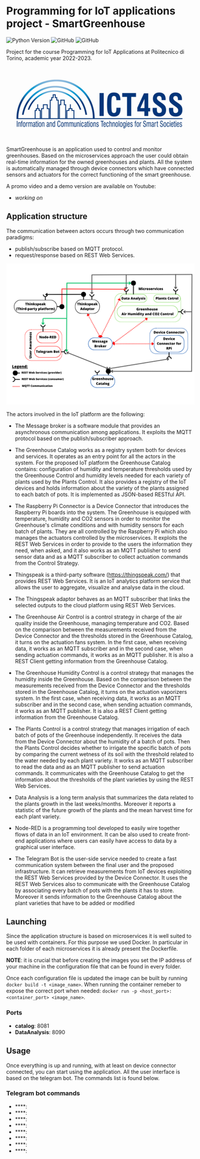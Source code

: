 # Programming for IoT applications project - SmartGreenhouse

![Python Version](https://img.shields.io/badge/python-3.11%20-informational?style=flat&logo=python&logoColor=white)
![GitHub](https://img.shields.io/github/contributors/Smart-greenhouse-for-IoT/SmartGreenhouse?style=flat&logo=github)
![GitHub](https://img.shields.io/github/license/Smart-greenhouse-for-IoT/SmartGreenhouse?style=flat)

Project for the course Programming for IoT Applications at Politecnico di Torino, academic year 2022-2023.

![ICT4SS_logo](/images/ict4ss_logo.jpg "Ict for Smart Societies")

SmartGreenhouse is an application used to control and monitor greenhouses. Based on the microservices approach the user could obtain real-time information for the owned greenhouses and plants. All the system is automatically managed through device connectors which have connected sensors and actuators for the correct functioning of the smart greenhouse.

A promo video and a demo version are available on Youtube: 
- *working on*


## Application structure

The communication between actors occurs through two communication paradigms:
- publish/subscribe based on MQTT protocol.
- request/response based on REST Web Services.

<img src="proposal/GreenHouse_diagram.png">

The actors involved in the IoT platform are the following:

- The Message broker is a software module that provides an asynchronous communication 
among applications. It exploits the MQTT protocol based on the publish/subscriber approach.

- The Greenhouse Catalog works as a registry system both for devices and services. It 
operates as an entry point for all the actors in the system. For the proposed IoT platform the 
Greenhouse Catalog contains: configuration of humidity and temperature thresholds used by 
the Greenhouse Control and humidity levels needed for each variety of plants used by the 
Plants Control. It also provides a registry of the IoT devices and holds information about the 
variety of the plants assigned to each batch of pots. It is implemented as JSON-based RESTful 
API.

- The Raspberry Pi Connector is a Device Connector that introduces the Raspberry Pi boards 
into the system. The Greenhouse is equipped with temperature, humidity and CO2 sensors in 
order to monitor the Greenhouse's climate conditions and with humidity sensors for each batch 
of plants. They are all controlled by the Raspberry Pi which also manages the actuators 
controlled by the microservices. It exploits the REST Web Services in order to provide to the 
users the information they need, when asked, and it also works as an MQTT publisher to send 
sensor data and as a MQTT subscriber to collect actuation commands from the Control 
Strategy.

- Thingspeak is a third-party software (https://thingspeak.com/) that provides REST Web Services. It 
is an IoT analytics platform service that allows the user to aggregate, visualize and analyse data in the 
cloud.

- The Thingspeak adaptor behaves as an MQTT subscriber that links the selected outputs to the cloud 
platform using REST Web Services.

- The Greenhouse Air Control is a control strategy in charge of the air quality inside the 
Greenhouse, managing temperature and CO2. Based on the comparison between the 
measurements received from the Device Connector and the thresholds stored in the 
Greenhouse Catalog, it turns on the actuation fans system. In the first case, when receiving 
data, it works as an MQTT subscriber and in the second case, when sending actuation 
commands, it works as an MQTT publisher. It is also a REST Client getting information from 
the Greenhouse Catalog.

- The Greenhouse Humidity Control is a control strategy that manages the humidity inside 
the Greenhouse. Based on the comparison between the measurements received from the 
Device Connector and the thresholds stored in the Greenhouse Catalog, it turns on the 
actuation vaporizers system. In the first case, when receiving data, it works as an MQTT 
subscriber and in the second case, when sending actuation commands, it works as an MQTT 
publisher. It is also a REST Client getting information from the Greenhouse Catalog.

- The Plants Control is a control strategy that manages irrigation of each batch of pots of the 
Greenhouse independently. It receives the data from the Device Connector about the humidity 
of a batch of pots. Then the Plants Control decides whether to irrigate the specific batch of 
pots by comparing the current wetness of its soil with the threshold related to the water needed 
by each plant variety. It works as an MQTT subscriber to read the data and as an MQTT 
publisher to send actuation commands. It communicates with the Greenhouse Catalog to get 
the information about the thresholds of the plant varieties by using the REST Web Services.
- Data Analysis is a long term analysis that summarizes the data related to the plants growth 
in the last weeks/months. Moreover it reports a statistic of the future growth of the plants and 
the mean harvest time for each plant variety.
 
- Node-RED is a programming tool developed to easily wire together flows of data in an IoT 
environment. It can be also used to create front-end applications where users can easily have 
access to data by a graphical user interface.

- The Telegram Bot is the user-side service needed to create a fast communication system 
between the final user and the proposed infrastructure. It can retrieve measurements from IoT 
devices exploiting the REST Web Services provided by the Device Connector. It uses the 
REST Web Services also to communicate with the Greenhouse Catalog by associating every 
batch of pots with the plants it has to store. Moreover it sends information to the Greenhouse 
Catalog about the plant varieties that have to be added or modified

## Launching
Since the application structure is based on microservices it is well suited to be used with containers. For this purpose we used Docker. In particular in each folder of each microservices it is already present the Dockerfile. 

**NOTE**: it is crucial that before creating the images you set the IP address of your machine in the configuration file that can be found in every folder.

Once each configuration file is updated the image can be built by running `docker build -t <image_name>`.
When running the container remeber to expose the correct port when needed: `docker run -p <host_port>:<container_port> <image_name>`.
### Ports
- **catalog**: 8081 
- **DataAnalysis**: 8090

## Usage
Once everything is up and running, with at least on device connector connected, you can start using the application.
All the user interface is based on the telegram bot. The commands list is found below.
### Telegram bot commands
- ****:
- ****:
- ****:
- ****:
- ****:
- ****:
- ****:
- ****:





